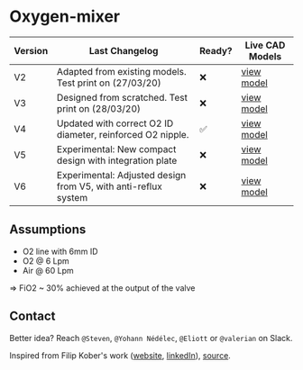 # Oxygen-mixer

| Version | Last Changelog | Ready? | Live CAD Models |
| ------- | -------------- | ------ | --------------- |
| V2 | Adapted from existing models. Test print on (27/03/20) | ❌ | [view model](https://a360.co/2UmAecQ) |
| V3 | Designed from scratched. Test print on (28/03/20) | ❌ | [view model](https://a360.co/2vV5s18) |
| V4 | Updated with correct O2 ID diameter, reinforced O2 nipple. | ✅ | [view model](https://a360.co/345fsS2) |
| V5 | Experimental: New compact design with integration plate | ❌ | [view model](https://a360.co/39QDaD5) |
| V6 | Experimental: Adjusted design from V5, with anti-reflux system | ❌ | [view model](https://a360.co/2VhZnEE) |

## Assumptions

- O2 line with 6mm ID
- O2 @ 6 Lpm
- Air @ 60 Lpm

=> FiO2 ~ 30% achieved at the output of the valve

## Contact

Better idea? Reach `@Steven`, `@Yohann Nédélec`, `@Eliott` or `@valerian` on Slack.

Inspired from Filip Kober's work ([website](http://kober.pl/), [linkedIn](https://www.linkedin.com/in/filipkober/)), [source](https://grabcad.com/library/respirator-free-reanimation-venturi-s-valve-rev-4-1).
